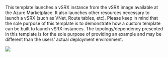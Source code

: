 This template launches a vSRX instance from the vSRX image available at the Azure Marketplace. It also launches other resources necessary to launch a vSRX (such as VNet, Route tables, etc). Please keep in mind that the sole purpose of this template is to demonstrate how a custom template can be built to launch vSRX instances. The topology/dependency presented in this template is for the sole purpose of providing an example and may be different than the users' actual deployment environment.

<a href="https://portal.azure.com/#create/Microsoft.Template/uri/https%3A%2F%2Fraw.githubusercontent.com%2FEndlessPancake%2FvSRX-Azure%2Fmaster%2Fsample-templates%2Fdeploy-vsrx-to-azure%2Fazuredeploy.json" target="_blank">
    <img src="http://azuredeploy.net/deploybutton.png"/>
</a>
